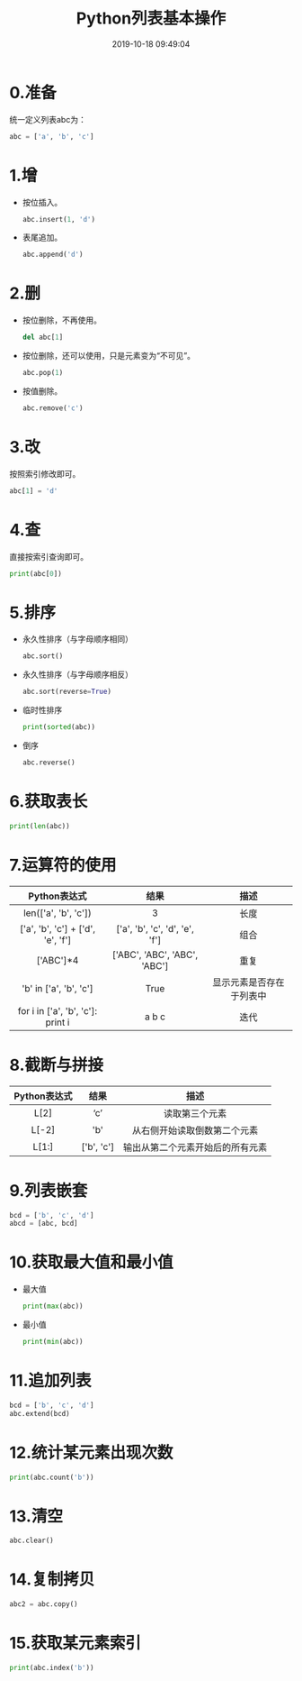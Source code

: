 ﻿---
title: Python列表基本操作
date: 2019-10-18 09:49:04
summary: 本文介绍Python列表基本操作。
tags:
- Python
categories:
- Python
---

# 0.准备

统一定义列表abc为：

```python
abc = ['a', 'b', 'c']
```

# 1.增

- 按位插入。
    ```python
    abc.insert(1, 'd')
    ```
- 表尾追加。
    ```python
    abc.append('d')
    ```

# 2.删

- 按位删除，不再使用。
    ```python
    del abc[1]
    ```
- 按位删除，还可以使用，只是元素变为“不可见”。
    ```python
    abc.pop(1)
    ```
- 按值删除。
    ```python
    abc.remove('c')
    ```

# 3.改

按照索引修改即可。

```python
abc[1] = 'd'
```

# 4.查

直接按索引查询即可。
```python
print(abc[0])
```

# 5.排序

- 永久性排序（与字母顺序相同）
    ```python
    abc.sort()
    ```
- 永久性排序（与字母顺序相反）
    ```python
    abc.sort(reverse=True)
    ```
- 临时性排序
    ```python
    print(sorted(abc))
    ```
- 倒序
    ```python
    abc.reverse()
    ```

# 6.获取表长

```python
print(len(abc))
```

# 7.运算符的使用

| Python表达式 | 结果 | 描述 |
|:----:|:----:|:----:|
| len(['a', 'b', 'c']) | 3 | 长度 |
| ['a', 'b', 'c'] + ['d', 'e', 'f'] | ['a', 'b', 'c', 'd', 'e', 'f'] | 组合 |
| ['ABC']*4 | ['ABC', 'ABC', 'ABC', 'ABC'] | 重复 |
| 'b' in ['a', 'b', 'c']| True | 显示元素是否存在于列表中 |
| for i in ['a', 'b', 'c']: print i | a b c | 迭代 |

# 8.截断与拼接

| Python表达式 | 结果 | 描述 |
|:----:|:----:|:----:|
| L[2] | ‘c’ | 读取第三个元素 |
| L[-2] | 'b' | 从右侧开始读取倒数第二个元素 |
| L[1:] | ['b', 'c'] | 输出从第二个元素开始后的所有元素 |

# 9.列表嵌套

```python
bcd = ['b', 'c', 'd']
abcd = [abc, bcd]
```

# 10.获取最大值和最小值

- 最大值
    ```python
    print(max(abc))
    ```
- 最小值
    ```python
    print(min(abc))
    ```

# 11.追加列表

```python
bcd = ['b', 'c', 'd']
abc.extend(bcd)
```

# 12.统计某元素出现次数

```python
print(abc.count('b'))
```

# 13.清空

```python
abc.clear()
```

# 14.复制拷贝

```python
abc2 = abc.copy()
```

# 15.获取某元素索引

```python
print(abc.index('b'))
```
